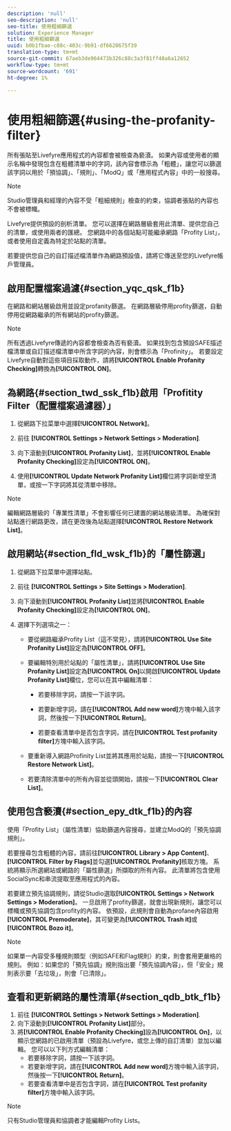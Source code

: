 ```yaml
---
description: 'null'
seo-description: 'null'
seo-title: 使用粗細篩選
solution: Experience Manager
title: 使用粗細篩選
uuid: b0b1fbae-c88c-403c-9b91-df6620675f39
translation-type: tm+mt
source-git-commit: 67aeb3de964473b326c88c3a3f81ff48a6a12652
workflow-type: tm+mt
source-wordcount: '691'
ht-degree: 1%

---
```



# 使用粗細篩選{#using-the-profanity-filter}

所有張貼至Livefyre應用程式的內容都會被檢查為褻瀆。 如果內容或使用者的顯示名稱中發現包含在粗體清單中的字詞，該內容會標示為「粗體」，讓您可以篩選該字詞以用於「預協調」、「規則」、「ModQ」或「應用程式內容」中的一般搜尋。

>[!NOTE]
>
>Studio管理員和經理的內容不受「粗細規則」檢查的約束，協調者張貼的內容也不會被標幟。

Livefyre提供預設的剖析清單。 您可以選擇在網路層級套用此清單、提供您自己的清單，或使用兩者的匯總。 您網路中的各個站點可能繼承網路「Profity List」，或者使用自定義為特定於站點的清單。

若要提供您自己的自訂描述檔清單作為網路預設值，請將它傳送至您的Livefyre帳戶管理員。

## 啟用配置檔案過濾{#section_yqc_qsk_f1b}

在網路和網站層級啟用並設定profanity篩選。 在網路層級停用profity篩選，自動停用從網路繼承的所有網站的profity篩選。

>[!NOTE]
>
>所有透過Livefyre傳遞的內容都會檢查為否有褻瀆。 如果找到包含預設SAFE描述檔清單或自訂描述檔清單中所含字詞的內容，則會標示為「Profinity」。 若要設定Livefyre自動對這些項目採取動作，請將&#x200B;**[!UICONTROL Enable Profanity Checking]**&#x200B;轉換為&#x200B;**[!UICONTROL ON]**。

## 為網路{#section_twd_ssk_f1b}啟用「Profitity Filter（配置檔案過濾器）」

1. 從網路下拉菜單中選擇&#x200B;**[!UICONTROL Network]**。
1. 前往 **[!UICONTROL Settings > Network Settings > Moderation]**.
1. 向下滾動到&#x200B;**[!UICONTROL Profanity List]**，並將&#x200B;**[!UICONTROL Enable Profanity Checking]**&#x200B;設定為&#x200B;**[!UICONTROL ON]**。

1. 使用&#x200B;**[!UICONTROL Update Network Profanity List]**&#x200B;欄位將字詞新增至清單，或按一下字詞將其從清單中移除。

>[!NOTE]
>
>編輯網路層級的「專業性清單」不會影響任何已建置的網站層級清單。 為確保對站點進行網路更改，請在更改後為站點選擇&#x200B;**[!UICONTROL Restore Network List]**。

## 啟用網站{#section_fld_wsk_f1b}的「屬性篩選」

1. 從網路下拉菜單中選擇站點。
1. 前往 **[!UICONTROL Settings > Site Settings > Moderation]**.
1. 向下滾動到&#x200B;**[!UICONTROL Profanity List]**&#x200B;並將&#x200B;**[!UICONTROL Enable Profanity Checking]**&#x200B;設定為&#x200B;**[!UICONTROL ON]**。

1. 選擇下列選項之一：

   * 要從網路繼承Profity List（這不常見），請將&#x200B;**[!UICONTROL Use Site Profanity List]**&#x200B;設定為&#x200B;**[!UICONTROL OFF]**。

   * 要編輯特別用於站點的「屬性清單」，請將&#x200B;**[!UICONTROL Use Site Profanity List]**&#x200B;設定為&#x200B;**[!UICONTROL On]**&#x200B;以開啟&#x200B;**[!UICONTROL Update Profanity List]**&#x200B;欄位，您可以在其中編輯清單：

      * 若要移除字詞，請按一下該字詞。
      * 若要新增字詞，請在&#x200B;**[!UICONTROL Add new word]**&#x200B;方塊中輸入該字詞，然後按一下&#x200B;**[!UICONTROL Return]**。

      * 若要查看清單中是否包含字詞，請在&#x200B;**[!UICONTROL Test profanity filter]**&#x200B;方塊中輸入該字詞。
   * 要重新導入網路Profinity List並將其應用於站點，請按一下&#x200B;**[!UICONTROL Restore Network List]**。
   * 若要清除清單中的所有內容並從頭開始，請按一下&#x200B;**[!UICONTROL Clear List]**。


## 使用包含褻瀆{#section_epy_dtk_f1b}的內容

使用「Profity List」（屬性清單）協助篩選內容搜尋，並建立ModQ的「預先協調規則」。

若要搜尋包含粗體的內容，請前往&#x200B;**[!UICONTROL Library > App Content]**、**[!UICONTROL Filter by Flags]**&#x200B;並勾選&#x200B;**[!UICONTROL Profanity]**&#x200B;核取方塊。 系統將顯示所選網站或網路的「屬性篩選」所擷取的所有內容。 此清單將包含使用SocialSync和串流提取至應用程式的內容。

若要建立預先協調規則，請從Studio選取&#x200B;**[!UICONTROL Settings > Network Settings > Moderation]**。 一旦啟用了profity篩選，就會出現新規則，讓您可以標幟或預先協調包含profity的內容。 依預設，此規則會自動為profane內容啟用&#x200B;**[!UICONTROL Premoderate]**，其可變更為&#x200B;**[!UICONTROL Trash it]**&#x200B;或&#x200B;**[!UICONTROL Bozo it]**。

>[!NOTE]
>
>如果單一內容受多種規則類型（例如SAFE和Flag規則）約束，則會套用更嚴格的規則。 例如：如果您的「預先協調」規則指出要「預先協調內容」，但「安全」規則表示要「去垃圾」，則會「已清除」。

## 查看和更新網路的屬性清單{#section_qdb_btk_f1b}

1. 前往 **[!UICONTROL Settings > Network Settings > Moderation]**.
1. 向下滾動到&#x200B;**[!UICONTROL Profanity List]**&#x200B;部分。
1. 將&#x200B;**[!UICONTROL Enable Profanity Checking]**&#x200B;設為&#x200B;**[!UICONTROL On]**，以顯示您網路的已啟用清單（預設為Livefyre，或您上傳的自訂清單）並加以編輯。 您可以以下列方式編輯清單：
   * 若要移除字詞，請按一下該字詞。
   * 若要新增字詞，請在&#x200B;**[!UICONTROL Add new word]**&#x200B;方塊中輸入該字詞，然後按一下&#x200B;**[!UICONTROL Return]**。
   * 若要查看清單中是否包含字詞，請在&#x200B;**[!UICONTROL Test profanity filter]**&#x200B;方塊中輸入該字詞。

>[!NOTE]
>
>只有Studio管理員和協調者才能編輯Profity Lists。

